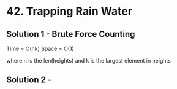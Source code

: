 # 42. Trapping Rain Water

## Solution 1 - Brute Force Counting

Time = O(nk)
Space = O(1)

where n is the len(heights) and k is the largest element in heights

## Solution 2 - 
